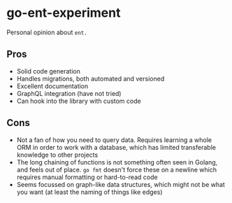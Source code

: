 # go-ent-experiment

Personal opinion about `ent.`

## Pros

* Solid code generation
* Handles migrations, both automated and versioned
* Excellent documentation
* GraphQL integration (have not tried)
* Can hook into the library with custom code

## Cons

* Not a fan of how you need to query data. Requires learning a whole ORM in order to work with a database, which has limited transferable knowledge to other projects
* The long chaining of functions is not something often seen in Golang, and feels out of place. `go fmt` doesn't force these on a newline which requires manual formatting or hard-to-read code
* Seems focussed on graph-like data structures, which might not be what you want (at least the naming of things like edges)

